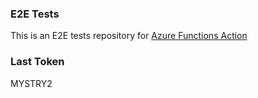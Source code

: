 ### E2E Tests
This is an E2E tests repository for [Azure Functions Action](https://github.com/Azure/functions-action)

### Last Token
MYSTRY2
